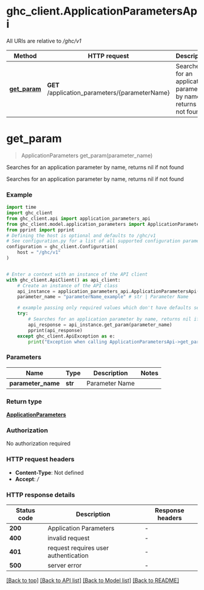 # ghc_client.ApplicationParametersApi

All URIs are relative to */ghc/v1*

Method | HTTP request | Description
------------- | ------------- | -------------
[**get_param**](ApplicationParametersApi.md#get_param) | **GET** /application_parameters/{parameterName} | Searches for an application parameter by name, returns nil if not found


# **get_param**
> ApplicationParameters get_param(parameter_name)

Searches for an application parameter by name, returns nil if not found

Searches for an application parameter by name, returns nil if not found

### Example


```python
import time
import ghc_client
from ghc_client.api import application_parameters_api
from ghc_client.model.application_parameters import ApplicationParameters
from pprint import pprint
# Defining the host is optional and defaults to /ghc/v1
# See configuration.py for a list of all supported configuration parameters.
configuration = ghc_client.Configuration(
    host = "/ghc/v1"
)


# Enter a context with an instance of the API client
with ghc_client.ApiClient() as api_client:
    # Create an instance of the API class
    api_instance = application_parameters_api.ApplicationParametersApi(api_client)
    parameter_name = "parameterName_example" # str | Parameter Name

    # example passing only required values which don't have defaults set
    try:
        # Searches for an application parameter by name, returns nil if not found
        api_response = api_instance.get_param(parameter_name)
        pprint(api_response)
    except ghc_client.ApiException as e:
        print("Exception when calling ApplicationParametersApi->get_param: %s\n" % e)
```


### Parameters

Name | Type | Description  | Notes
------------- | ------------- | ------------- | -------------
 **parameter_name** | **str**| Parameter Name |

### Return type

[**ApplicationParameters**](ApplicationParameters.md)

### Authorization

No authorization required

### HTTP request headers

 - **Content-Type**: Not defined
 - **Accept**: */*


### HTTP response details

| Status code | Description | Response headers |
|-------------|-------------|------------------|
**200** | Application Parameters |  -  |
**400** | invalid request |  -  |
**401** | request requires user authentication |  -  |
**500** | server error |  -  |

[[Back to top]](#) [[Back to API list]](../README.md#documentation-for-api-endpoints) [[Back to Model list]](../README.md#documentation-for-models) [[Back to README]](../README.md)

